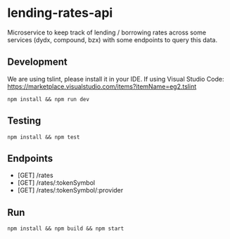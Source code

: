 # lending-rates-api
Microservice to keep track of lending / borrowing rates across some services (dydx, compound, bzx) with some endpoints to query this data.

## Development
We are using tslint, please install it in your IDE. If using Visual Studio Code: https://marketplace.visualstudio.com/items?itemName=eg2.tslint

`npm install && npm run dev`

## Testing
`npm install && npm test`

## Endpoints
- [GET] /rates
- [GET] /rates/:tokenSymbol
- [GET] /rates/:tokenSymbol/:provider

## Run
`npm install && npm build && npm start`